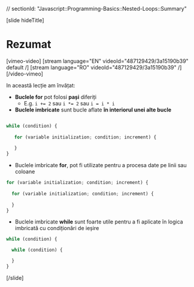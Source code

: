 // sectionId: "Javascript::Programming-Basics::Nested-Loops::Summary"

[slide hideTitle]
# Rezumat

[vimeo-video]
[stream language="EN" videoId="487129429/3a15190b39" default /]
[stream language="RO" videoId="487129429/3a15190b39"  /]
[/video-vimeo]

In această lecție am învățat: 

- **Buclele for** pot folosi **pași** diferiți
   - E.g. `i += 2` sau `i *= 2` sau `i = i * i`
- **Buclele imbricate** sunt bucle aflate **în interiorul unei alte bucle**
```js

while (condition) {
   
   for (variable initialization; condition; increment) {   
       
   }
}
```

- Buclele imbricate **for**, pot fi utilizate pentru a procesa date pe linii sau coloane
```js
for (variable initialization; condition; increment) {
  
  for (variable initialization; condition; increment) { 
   
  }
}
```
- Buclele imbricate **while** sunt foarte utile pentru a fi aplicate în logica imbricată cu condiționări de ieșire
```js
while (condition) {

  while (condition) {

  }
}
```

[/slide]